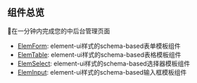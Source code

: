 ## 组件总览

🚀在一分钟内完成您的中后台管理页面

- [ElemForm](/elem-form/): element-ui样式的schema-based表单模板组件
- [ElemTable](/elem-table/): element-ui样式的schema-based表格模板组件
- [ElemSelect](/elem-select/): element-ui样式的schema-based选择器模板组件
- [ElemInput](/elem-input/): element-ui样式的schema-based输入框模板组件